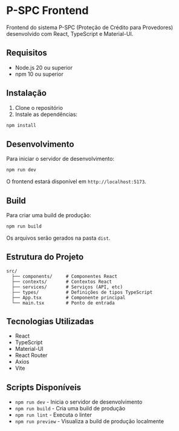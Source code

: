 # P-SPC Frontend

Frontend do sistema P-SPC (Proteção de Crédito para Provedores) desenvolvido com React, TypeScript e Material-UI.

## Requisitos

- Node.js 20 ou superior
- npm 10 ou superior

## Instalação

1. Clone o repositório
2. Instale as dependências:
```bash
npm install
```

## Desenvolvimento

Para iniciar o servidor de desenvolvimento:

```bash
npm run dev
```

O frontend estará disponível em `http://localhost:5173`.

## Build

Para criar uma build de produção:

```bash
npm run build
```

Os arquivos serão gerados na pasta `dist`.

## Estrutura do Projeto

```
src/
  ├── components/     # Componentes React
  ├── contexts/       # Contextos React
  ├── services/       # Serviços (API, etc)
  ├── types/          # Definições de tipos TypeScript
  ├── App.tsx         # Componente principal
  └── main.tsx        # Ponto de entrada
```

## Tecnologias Utilizadas

- React
- TypeScript
- Material-UI
- React Router
- Axios
- Vite

## Scripts Disponíveis

- `npm run dev` - Inicia o servidor de desenvolvimento
- `npm run build` - Cria uma build de produção
- `npm run lint` - Executa o linter
- `npm run preview` - Visualiza a build de produção localmente
